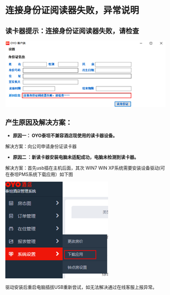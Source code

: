 # 连接身份证阅读器失败，异常说明

## 读卡器提示：连接身份证阅读器失败，请检查

![](../../../../.gitbook/assets/image%20%28531%29.png)

##   产生原因及**解决方案：**                                                  

* **原因一：  OYO泰坦不兼容酒店现使用的读卡器设备。**

解决方案：向公司申请身份证读卡器

* **原因二 ：新读卡器安装电脑未适配成功，电脑未检测到读卡器。**

解决方案：首先usb插在主机后面，其次 WIN7 WIN XP系统需要安装设备驱动\(可在泰坦PMS系统下载应用）如下图

![](../../../../.gitbook/assets/image%20%28379%29.png)

驱动安装后重启电脑插拔USB重新尝试，如无法解决通过在线客服上报异常。

